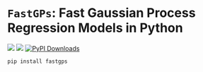 # `FastGPs`: Fast Gaussian Process Regression Models in Python

[![](https://img.shields.io/badge/Docs-6b03fc)](https://alegresor.github.io/fastgps/)
[![](https://img.shields.io/badge/GitHub-15bfa9)](https://github.com/alegresor/fastgps)
[![PyPI Downloads](https://img.shields.io/pypi/dm/fastgps.svg?label=PyPI%20downloads)](https://pypi.org/project/fastgps/)

```bash
pip install fastgps
```

